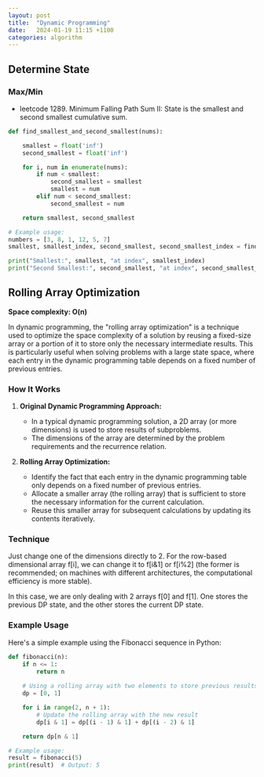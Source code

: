 ```yaml
---
layout: post
title:  "Dynamic Programming"
date:   2024-01-19 11:15 +1100
categories: algorithm
---
```


## Determine State

### Max/Min

- leetcode 1289. Minimum Falling Path Sum II: State is the smallest and second smallest cumulative sum.

```python
def find_smallest_and_second_smallest(nums):

    smallest = float('inf')
    second_smallest = float('inf')

    for i, num in enumerate(nums):
        if num < smallest:
            second_smallest = smallest
            smallest = num
        elif num < second_smallest:
            second_smallest = num

    return smallest, second_smallest

# Example usage:
numbers = [3, 8, 1, 12, 5, 7]
smallest, smallest_index, second_smallest, second_smallest_index = find_smallest_and_second_smallest(numbers)

print("Smallest:", smallest, "at index", smallest_index)
print("Second Smallest:", second_smallest, "at index", second_smallest_index)

```

## Rolling Array Optimization

**Space complexity: O(n)**

In dynamic programming, the "rolling array optimization" is a technique used to optimize the space complexity of a solution by reusing a fixed-size array or a portion of it to store only the necessary intermediate results. This is particularly useful when solving problems with a large state space, where each entry in the dynamic programming table depends on a fixed number of previous entries.

### How It Works

1. **Original Dynamic Programming Approach:**
   - In a typical dynamic programming solution, a 2D array (or more dimensions) is used to store results of subproblems.
   - The dimensions of the array are determined by the problem requirements and the recurrence relation.

2. **Rolling Array Optimization:**
   - Identify the fact that each entry in the dynamic programming table only depends on a fixed number of previous entries.
   - Allocate a smaller array (the rolling array) that is sufficient to store the necessary information for the current calculation.
   - Reuse this smaller array for subsequent calculations by updating its contents iteratively.

### Technique

Just change one of the dimensions directly to 2. For the row-based dimensional array f[i], we can change it to f[i&1] or f[i%2] (the former is recommended; on machines with different architectures, the computational efficiency is more stable).

In this case, we are only dealing with 2 arrays f[0] and f[1]. One stores the previous DP state, and the other stores the current DP state.

### Example Usage

Here's a simple example using the Fibonacci sequence in Python:

```python
def fibonacci(n):
    if n <= 1:
        return n
    
    # Using a rolling array with two elements to store previous results
    dp = [0, 1]

    for i in range(2, n + 1):
        # Update the rolling array with the new result
        dp[i & 1] = dp[(i - 1) & 1] + dp[(i - 2) & 1]

    return dp[n & 1]

# Example usage:
result = fibonacci(5)
print(result)  # Output: 5
